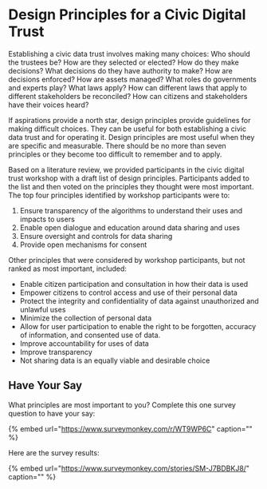 # Design Principles for a Civic Digital Trust

Establishing a civic data trust involves making many choices: Who should the trustees be? How are they selected or elected? How do they make decisions? What decisions do they have authority to make? How are decisions enforced? How are assets managed? What roles do governments and experts play? What laws apply? How can different laws that apply to different stakeholders be reconciled? How can citizens and stakeholders have their voices heard?

If aspirations provide a north star, design principles provide guidelines for making difficult choices. They can be useful for both establishing a civic data trust and for operating it. Design principles are most useful when they are specific and measurable. There should be no more than seven principles or they become too difficult to remember and to apply.

Based on a literature review, we provided participants in the civic digital trust workshop with a draft list of design principles. Participants added to the list and then voted on the principles they thought were most important. The top four principles identified by workshop participants were to:

1. Ensure transparency of the algorithms to understand their uses and impacts to users
2. Enable open dialogue and education around data sharing and uses
3. Ensure oversight and controls for data sharing
4. Provide open mechanisms for consent

Other principles that were considered by workshop participants, but not ranked as most important, included:

* Enable citizen participation and consultation in how their data is used
* Empower citizens to control access and use of their personal data 
* Protect the integrity and confidentiality of data against unauthorized and unlawful uses
* Minimize the collection of personal data
* Allow for user participation to enable the right to be forgotten, accuracy of information, and consented use of data.
* Improve accountability for uses of data
* Improve transparency
* Not sharing data is an equally viable and desirable choice 

## Have Your Say

What principles are most important to you? Complete this one survey question to have your say:

{% embed url="https://www.surveymonkey.com/r/WT9WP6C" caption="" %}

Here are the survey results:

{% embed url="https://www.surveymonkey.com/stories/SM-J7BDBKJ8/" caption="" %}

